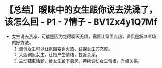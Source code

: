 # 【总结】暧昧中的女生跟你说去洗澡了，该怎么回 - P1 - 7情子 - BV1Zx4y1Q7Mf

-   女生说去洗澡，可能是因为觉得聊天无趣，需要让氛围变热，调侃是解决冷场的好方法。
    1.  调侃女生可以让氛围变得火热，试探女生的态度。
    2.  大胆调侃女生，让她产生情绪，拉近关系。
    3.  主动结束话题，给女生留下悬念，持续调动女生情绪，升级关系。